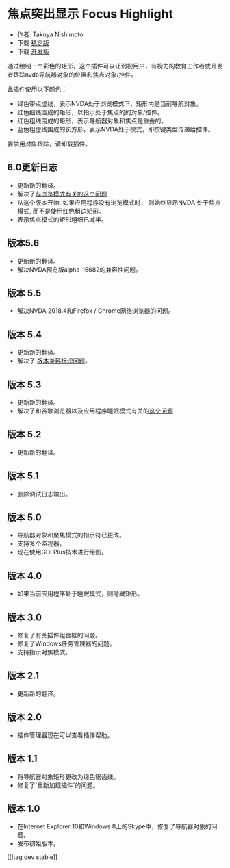 # 焦点突出显示 Focus Highlight #

* 作者: Takuya Nishimoto
* 下载 [稳定版][2]
* 下载 [开发板][1]

通过绘制一个彩色的矩形，这个插件可以让弱视用户，有视力的教育工作者或开发者跟踪nvda导航器对象的位置和焦点对象/控件。

此插件使用以下颜色：

* 绿色带点虚线，表示NVDA处于浏览模式下，矩形内是当前导航对象。
* 红色细线围成的矩形，以指示处于焦点的的对象/控件。
* 红色粗线围成的矩形，表示导航器对象和焦点是重叠的。
* 蓝色粗虚线围成的长方形，表示NVDA处于模式，即按键类型传递给控件。

要禁用对象跟踪，请卸载插件。

## 6.0更新日志 ##

* 更新新的翻译。
* 解决了[与浏览模式有关的这个问题](https://github.com/nvdajp/focusHighlight/issues/10)
* 从这个版本开始, 如果应用程序没有浏览模式时， 则始终显示NVDA 处于焦点模式, 而不是使用红色粗边矩形。
* 表示焦点模式的矩形粗细已减半。

## 版本5.6 ##

* 更新新的翻译。
* 解决NVDA预览版alpha-16682的兼容性问题。

## 版本 5.5 ##

* 解决NVDA 2018.4和Firefox / Chrome网络浏览器的问题。

## 版本 5.4 ##

* 更新新的翻译。
* 解决了 [版本兼容标识问题](https://github.com/nvdajp/focusHighlight/issues/11)。

## 版本 5.3 ##

* 更新新的翻译。
* 解决了和谷歌浏览器以及应用程序睡眠模式有关的[这个问题](https://github.com/nvdajp/focusHighlight/issues/10)

## 版本 5.2 ##

* 更新新的翻译。

## 版本 5.1 ##

* 删除调试日志输出。

## 版本 5.0 ##

* 导航器对象和聚焦模式的指示符已更改。
* 支持多个监视器。
* 现在使用GDI Plus技术进行绘图。

## 版本 4.0 ##

* 如果当前应用程序处于睡眠模式，则隐藏矩形。

## 版本 3.0 ##

* 修复了有关插件组合框的问题。
* 修复了Windows任务管理器的问题。
* 支持指示对焦模式。

## 版本 2.1 ##

* 更新新的翻译。

## 版本 2.0 ##

* 插件管理器现在可以查看插件帮助。

## 版本 1.1 ##

* 将导航器对象矩形更改为绿色锯齿线。
* 修复了'重新加载插件'的问题。

## 版本 1.0 ##

* 在Internet Explorer 10和Windows 8上的Skype中，修复了导航器对象的问题。
* 发布初始版本。

[[!tag dev stable]]

[1]: https://addons.nvda-project.org/files/get.php?file=fh-dev

[2]: https://addons.nvda-project.org/files/get.php?file=fh
